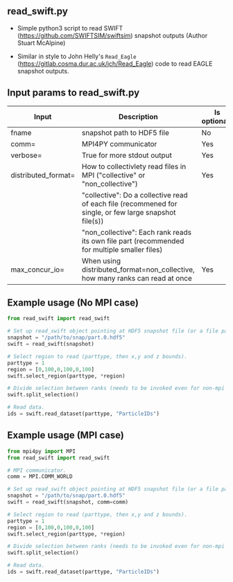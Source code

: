 read_swift.py
-------------

- Simple python3 script to read SWIFT (https://github.com/SWIFTSIM/swiftsim) snapshot outputs (Author Stuart McAlpine)

- Similar in style to John Helly's `Read_Eagle` (https://gitlab.cosma.dur.ac.uk/jch/Read_Eagle) code to read EAGLE snapshot outputs.

Input params to read_swift.py
-----------------------------

| Input | Description | Is optional? | Default option |
| ----- | ----------- | --------- | ------- | 
| fname | snapshot path to HDF5 file | No | - |
| comm= | MPI4PY communicator | Yes | None |
| verbose= | True for more stdout output | Yes | False |
| distributed_format= | How to collectivlety read files in MPI ("collective" or "non_collective") | Yes | "collective" |
| | "collective": Do a collective read of each file (recommened for single, or few large snapshot file(s)) |
| | "non_collective": Each rank reads its own file part (recommended for multiple smaller files) |
| max_concur_io= | When using distributed_format=non_collective, how many ranks can read at once | Yes | 64 |

Example usage (No MPI case)
---------------------------

```python
from read_swift import read_swift

# Set up read_swift object pointing at HDF5 snapshot file (or a file part). 
snapshot = "/path/to/snap/part.0.hdf5"
swift = read_swift(snapshot)

# Select region to read (parttype, then x,y and z bounds).
parttype = 1
region = [0,100,0,100,0,100]
swift.select_region(parttype, *region)

# Divide selection between ranks (needs to be invoked even for non-mpi case).
swift.split_selection()

# Read data.
ids = swift.read_dataset(parttype, "ParticleIDs")
```

Example usage (MPI case)
---------------------------

```python
from mpi4py import MPI
from read_swift import read_swift

# MPI communicator.
comm = MPI.COMM_WORLD

# Set up read_swift object pointing at HDF5 snapshot file (or a file part). 
snapshot = "/path/to/snap/part.0.hdf5"
swift = read_swift(snapshot, comm=comm)

# Select region to read (parttype, then x,y and z bounds).
parttype = 1
region = [0,100,0,100,0,100]
swift.select_region(parttype, *region)

# Divide selection between ranks (needs to be invoked even for non-mpi case).
swift.split_selection()

# Read data.
ids = swift.read_dataset(parttype, "ParticleIDs")
```

